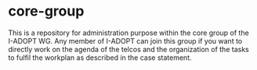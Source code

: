 # core-group
This is a repository for administration purpose within the core group of the I-ADOPT WG. Any member of I-ADOPT can join this group if you want to directly work on the agenda of the telcos and the organization of the tasks to fulfil the workplan as described in the case statement.
